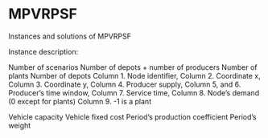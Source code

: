 # MPVRPSF
Instances and solutions of MPVRPSF


Instance description:

Number of scenarios	Number of depots + number of producers	Number of plants	Number of depots
Column 1. Node identifier,
Column 2. Coordinate x,
Column 3. Coordinate y,
Column 4. Producer supply,
Column 5, and 6. Producer’s time window,
Column 7. Service time,
Column 8. Node’s demand (0 except for plants)
Column 9. -1 is a plant

Vehicle capacity
Vehicle fixed cost
Period’s production coefficient	Period’s weight


